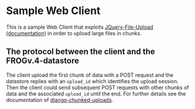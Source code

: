 # Sample Web Client

This is a sample Web Client that exploits [JQuery-File-Upload](https://github.com/blueimp/jQuery-File-Upload)
[(documentation)](https://github.com/blueimp/jQuery-File-Upload/wiki) in order to upload large files in chunks.

## The protocol between the client and the FROGv.4-datastore

The client upload the first chunk of data with a POST request and the datastore replies with an ``upload_id`` which identifies the upload session.
Then the client could send subsequent POST requests with other chunks of data and the associated ``upload_id`` until the end.
For further details see the documentation of [django-chunked-uploads](https://github.com/juliomalegria/django-chunked-upload/blob/master/README.rst#typical-usage).
